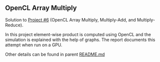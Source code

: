 ## OpenCL Array Multiply

Solution to [Project #6](http://web.engr.oregonstate.edu/~mjb/cs575/Projects/proj06.html) 
(OpenCL Array Multiply, Multiply-Add, and Multiply-Reduce).

In this project element-wise product is computed using OpenCL and the simulation is explained with the help of graphs. 
The report documents this attempt when run on a GPU.

Other details can be found in parent [README.md](https://github.com/sudharkj/cs575/blob/master/README.md)

